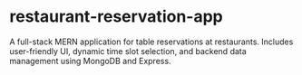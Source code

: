# restaurant-reservation-app
A full-stack MERN application for table reservations at restaurants. Includes user-friendly UI, dynamic time slot selection, and backend data management using MongoDB and Express.
